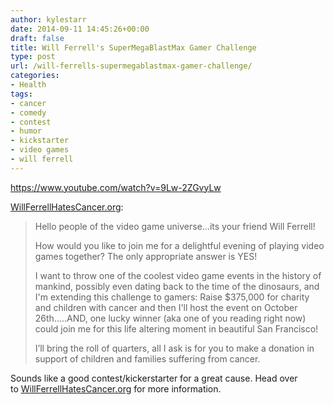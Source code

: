 ```yaml
---
author: kylestarr
date: 2014-09-11 14:45:26+00:00
draft: false
title: Will Ferrell's SuperMegaBlastMax Gamer Challenge
type: post
url: /will-ferrells-supermegablastmax-gamer-challenge/
categories:
- Health
tags:
- cancer
- comedy
- contest
- humor
- kickstarter
- video games
- will ferrell
---
```


<https://www.youtube.com/watch?v=9Lw-2ZGvyLw>

[WillFerrellHatesCancer.org](https://www.indiegogo.com/projects/will-ferrell-s-supermegablastmax-gamer-challenge):

> Hello people of the video game universe...its your friend Will Ferrell!
>
> How would you like to join me for a delightful evening of playing video games together? The only appropriate answer is YES!
>
> I want to throw one of the coolest video game events in the history of mankind, possibly even dating back to the time of the dinosaurs, and I'm extending this challenge to gamers: Raise $375,000 for charity and children with cancer and then I'll host the event on October 26th.....AND, one lucky winner (aka one of you reading right now) could join me for this life altering moment in beautiful San Francisco!
>
> I’ll bring the roll of quarters, all I ask is for you to make a donation in support of children and families suffering from cancer.

Sounds like a good contest/kickerstarter for a great cause. Head over to [WillFerrellHatesCancer.org](https://www.indiegogo.com/projects/will-ferrell-s-supermegablastmax-gamer-challenge) for more information.
